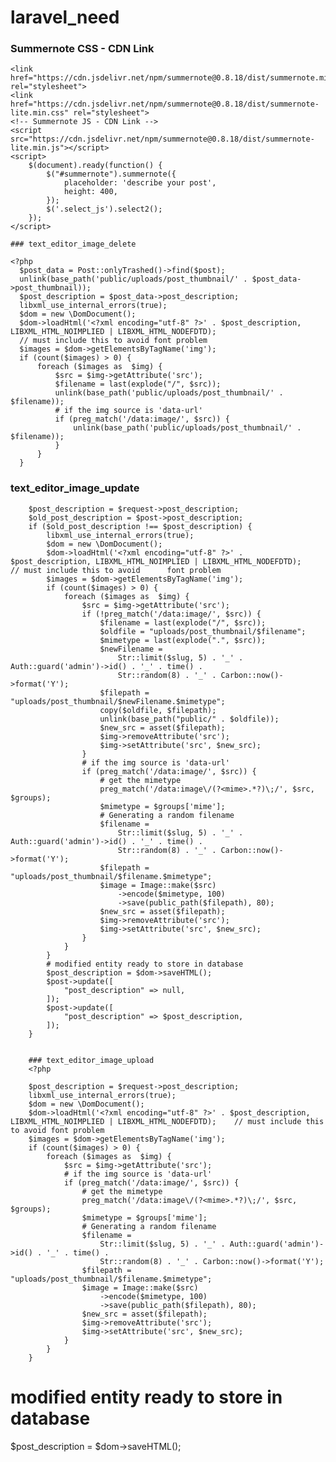 # laravel_need

### Summernote CSS - CDN Link
  <!-- Summernote CSS - CDN Link -->
    <link href="https://cdn.jsdelivr.net/npm/summernote@0.8.18/dist/summernote.min.css" rel="stylesheet">
    <link href="https://cdn.jsdelivr.net/npm/summernote@0.8.18/dist/summernote-lite.min.css" rel="stylesheet">
    <!-- Summernote JS - CDN Link -->
    <script src="https://cdn.jsdelivr.net/npm/summernote@0.8.18/dist/summernote-lite.min.js"></script>
    <script>
        $(document).ready(function() {
            $("#summernote").summernote({
                placeholder: 'describe your post',
                height: 400,
            });
            $('.select_js').select2();
        });
    </script>
    
    ### text_editor_image_delete
    
    <?php
      $post_data = Post::onlyTrashed()->find($post);
      unlink(base_path('public/uploads/post_thumbnail/' . $post_data->post_thumbnail));
      $post_description = $post_data->post_description;
      libxml_use_internal_errors(true);
      $dom = new \DomDocument();
      $dom->loadHtml('<?xml encoding="utf-8" ?>' . $post_description, LIBXML_HTML_NOIMPLIED | LIBXML_HTML_NODEFDTD); 
      // must include this to avoid font problem
      $images = $dom->getElementsByTagName('img');
      if (count($images) > 0) {
          foreach ($images as  $img) {
              $src = $img->getAttribute('src');
              $filename = last(explode("/", $src));
              unlink(base_path('public/uploads/post_thumbnail/' . $filename));
              # if the img source is 'data-url'
              if (preg_match('/data:image/', $src)) {
                  unlink(base_path('public/uploads/post_thumbnail/' . $filename));
              }
          }
      }

### text_editor_image_update


        $post_description = $request->post_description;
        $old_post_description = $post->post_description;
        if ($old_post_description !== $post_description) {
            libxml_use_internal_errors(true);
            $dom = new \DomDocument();
            $dom->loadHtml('<?xml encoding="utf-8" ?>' . $post_description, LIBXML_HTML_NOIMPLIED | LIBXML_HTML_NODEFDTD);    // must include this to avoid      font problem
            $images = $dom->getElementsByTagName('img');
            if (count($images) > 0) {
                foreach ($images as  $img) {
                    $src = $img->getAttribute('src');
                    if (!preg_match('/data:image/', $src)) {
                        $filename = last(explode("/", $src));
                        $oldfile = "uploads/post_thumbnail/$filename";
                        $mimetype = last(explode(".", $src));
                        $newFilename =
                            Str::limit($slug, 5) . '_' . Auth::guard('admin')->id() . '_' . time() .
                            Str::random(8) . '_' . Carbon::now()->format('Y');
                        $filepath = "uploads/post_thumbnail/$newFilename.$mimetype";
                        copy($oldfile, $filepath);
                        unlink(base_path("public/" . $oldfile));
                        $new_src = asset($filepath);
                        $img->removeAttribute('src');
                        $img->setAttribute('src', $new_src);
                    }
                    # if the img source is 'data-url'
                    if (preg_match('/data:image/', $src)) {
                        # get the mimetype
                        preg_match('/data:image\/(?<mime>.*?)\;/', $src, $groups);
                        $mimetype = $groups['mime'];
                        # Generating a random filename
                        $filename =
                            Str::limit($slug, 5) . '_' . Auth::guard('admin')->id() . '_' . time() .
                            Str::random(8) . '_' . Carbon::now()->format('Y');
                        $filepath = "uploads/post_thumbnail/$filename.$mimetype";
                        $image = Image::make($src)
                            ->encode($mimetype, 100)
                            ->save(public_path($filepath), 80);
                        $new_src = asset($filepath);
                        $img->removeAttribute('src');
                        $img->setAttribute('src', $new_src);
                    }
                }
            }
            # modified entity ready to store in database
            $post_description = $dom->saveHTML();
            $post->update([
                "post_description" => null,
            ]);
            $post->update([
                "post_description" => $post_description,
            ]);
        }
        
        
        ### text_editor_image_upload  
        <?php

        $post_description = $request->post_description;
        libxml_use_internal_errors(true);
        $dom = new \DomDocument();
        $dom->loadHtml('<?xml encoding="utf-8" ?>' . $post_description, LIBXML_HTML_NOIMPLIED | LIBXML_HTML_NODEFDTD);    // must include this to avoid font problem
        $images = $dom->getElementsByTagName('img');
        if (count($images) > 0) {
            foreach ($images as  $img) {
                $src = $img->getAttribute('src');
                # if the img source is 'data-url'
                if (preg_match('/data:image/', $src)) {
                    # get the mimetype
                    preg_match('/data:image\/(?<mime>.*?)\;/', $src, $groups);
                    $mimetype = $groups['mime'];
                    # Generating a random filename
                    $filename =
                        Str::limit($slug, 5) . '_' . Auth::guard('admin')->id() . '_' . time() .
                        Str::random(8) . '_' . Carbon::now()->format('Y');
                    $filepath = "uploads/post_thumbnail/$filename.$mimetype";
                    $image = Image::make($src)
                        ->encode($mimetype, 100)
                        ->save(public_path($filepath), 80);
                    $new_src = asset($filepath);
                    $img->removeAttribute('src');
                    $img->setAttribute('src', $new_src);
                }
            }
        }
# modified entity ready to store in database
$post_description = $dom->saveHTML();

